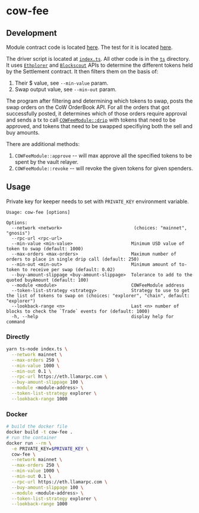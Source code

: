 # cow-fee

## Development

Module contract code is located [here](./src/COWFeeModule.sol). The test for it
is located [here](./test/COWFeeModule.t.sol).

The driver script is located at [`index.ts`](./index.ts). All other code is in the [`ts`](./ts)
directory. It uses [`Ethplorer`](https://ethplorer.io) and [`Blockscout`](https://gnosis.blockscout.com) APIs
to determine the different tokens held by the Settlement contract. It then filters them on the basis of:

1. Their $ value, see `--min-value` param.
2. Swap output value, see `--min-out` param.

The program after filtering and determining which tokens to swap, posts the swap orders on the CoW OrderBook API.
For all the orders that got successfully posted, it determines which of those orders require approval
and sends a tx to call [`COWFeeModule::drip`](./src/COWFeeModule.sol) with tokens that need to be approved, and
tokens that need to be swapped specifiying both the sell and buy amounts.

There are additional methods:

1. `COWFeeModule::approve` -- will max approve all the specified tokens to be spent by the vault relayer.
2. `COWFeeModule::revoke` -- will revoke the given tokens for given spenders.

## Usage

Private key for keeper needs to set with `PRIVATE_KEY` environment
variable.

```
Usage: cow-fee [options]

Options:
  --network <network>                           (choices: "mainnet", "gnosis")
  --rpc-url <rpc-url>
  --min-value <min-value>                      Minimum USD value of token to swap (default: 1000)
  --max-orders <max-orders>                    Maximum number of orders to place in single drip call (default: 250)
  --min-out <min-out>                          Minimum amount of to-token to receive per swap (default: 0.02)
  --buy-amount-slippage <buy-amount-slippage>  Tolerance to add to the quoted buyAmount (default: 100)
  --module <module>                            COWFeeModule address
  --token-list-strategy <strategy>             Strategy to use to get the list of tokens to swap on (choices: "explorer", "chain", default: "explorer")
  --lookback-range <n>                         Last <n> number of blocks to check the `Trade` events for (default: 1000)
  -h, --help                                   display help for command
```

### Directly

```sh
yarn ts-node index.ts \
  --network mainnet \
  --max-orders 250 \
  --min-value 1000 \
  --min-out 0.1 \
  --rpc-url https://eth.llamarpc.com \
  --buy-amount-slippage 100 \
  --module <module-address> \
  --token-list-strategy explorer \
  --lookback-range 1000
```

### Docker

```sh
# build the docker file
docker build -t cow-fee .
# run the container
docker run --rm \
  -e PRIVATE_KEY=$PRIVATE_KEY \
  cow-fee \
  --network mainnet \
  --max-orders 250 \
  --min-value 1000 \
  --min-out 0.1 \
  --rpc-url https://eth.llamarpc.com \
  --buy-amount-slippage 100 \
  --module <module-address> \
  --token-list-strategy explorer \
  --lookback-range 1000
```
